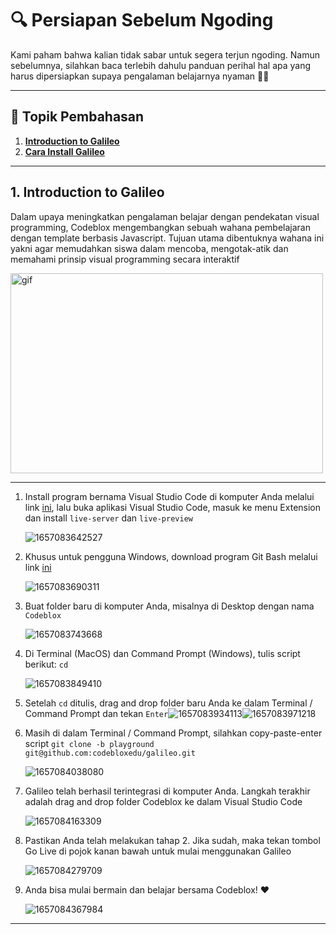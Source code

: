 # 🔍 Persiapan Sebelum Ngoding

Kami paham bahwa kalian tidak sabar untuk segera terjun ngoding. Namun sebelumnya, silahkan baca terlebih dahulu panduan perihal hal apa yang harus dipersiapkan supaya pengalaman belajarnya nyaman 👍🏻

---

## **📖 Topik Pembahasan**

1. **[Introduction to Galileo](#introduction-to-galileo)**
2. **[Cara Install Galileo](#set-device)**

---

## 1. Introduction to Galileo

Dalam upaya meningkatkan pengalaman belajar dengan pendekatan visual programming, Codeblox mengembangkan sebuah wahana pembelajaran dengan template berbasis Javascript. Tujuan utama dibentuknya wahana ini yakni agar memudahkan siswa dalam mencoba, mengotak-atik dan memahami prinsip visual programming secara interaktif

<p><img align="center" alt="gif" src="https://res.cloudinary.com/karyaanakbangsa/image/upload/v1657091077/codeblox/codeblox_onnvuu.gif" width="500" height="320" /><p>

---


1. Install program bernama Visual Studio Code di komputer Anda melalui link [ini](https://code.visualstudio.com/download), lalu buka aplikasi Visual Studio Code, masuk ke menu Extension dan install `live-server` dan `live-preview`

   ![1657083642527](image/README/1657083642527.png)
3. Khusus untuk pengguna Windows, download program Git Bash melalui link [ini](https://github.com/git-for-windows/git/releases/download/v2.37.0.windows.1/Git-2.37.0-64-bit.exe)

   ![1657083690311](image/README/1657083690311.png)
4. Buat folder baru di komputer Anda, misalnya di Desktop dengan nama `Codeblox`

   ![1657083743668](image/README/1657083743668.png)
5. Di Terminal (MacOS) dan Command Prompt (Windows), tulis script berikut: `cd`

   ![1657083849410](image/README/1657083849410.png)
6. Setelah `cd` ditulis, drag and drop folder baru Anda ke dalam Terminal / Command Prompt dan tekan `Enter`![1657083934113](image/README/1657083934113.png)![1657083971218](image/README/1657083971218.png)
7. Masih di dalam Terminal / Command Prompt, silahkan copy-paste-enter script `git clone -b playground git@github.com:codebloxedu/galileo.git`

   ![1657084038080](image/README/1657084038080.png)
8. Galileo telah berhasil terintegrasi di komputer Anda. Langkah terakhir adalah drag and drop folder Codeblox ke dalam Visual Studio Code

   ![1657084163309](image/README/1657084163309.png)
9. Pastikan Anda telah melakukan tahap 2. Jika sudah, maka tekan tombol Go Live di pojok kanan bawah untuk mulai menggunakan Galileo

   ![1657084279709](image/README/1657084279709.png)
10. Anda bisa mulai bermain dan belajar bersama Codeblox! ❤️

    ![1657084367984](image/README/1657084367984.png)

---
